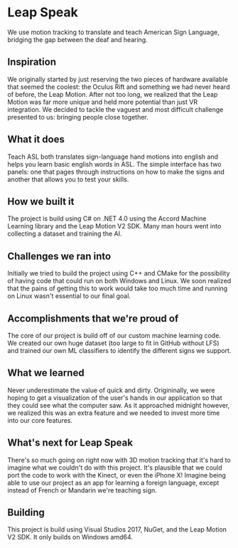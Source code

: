 # Leap Speak
We use motion tracking to translate and teach American Sign Language, bridging the gap between the deaf and hearing.

## Inspiration
We originally started by just reserving the two pieces of hardware available that seemed the coolest: the Oculus Rift and something we had never heard of before, the Leap Motion.  After not too long, we realized that the Leap Motion was far more unique and held more potential than just VR integration.  We decided to tackle the vaguest and most difficult challenge presented to us: bringing people close together.

## What it does
Teach ASL both translates sign-language hand motions into english and helps you learn basic english words in ASL.  The simple interface has two panels: one that pages through instructions on how to make the signs and another that allows you to test your skills.

## How we built it
The project is build using C# on .NET 4.0 using the Accord Machine Learning library and the Leap Motion V2 SDK.  Many man hours went into collecting a dataset and training the AI.

## Challenges we ran into
Initially we tried to build the project using C++ and CMake for the possibility of having code that could run on both Windows and Linux.  We soon realized that the pains of getting this to work would take too much time and running on Linux wasn't essential to our final goal.

## Accomplishments that we're proud of
The core of our project is build off of our custom machine learning code.  We created our own huge dataset (too large to fit in GitHub without LFS) and trained our own ML classifiers to identify the different signs we support.

## What we learned
Never underestimate the value of quick and dirty.  Origininally, we were hoping to get a visualization of the user's hands in our application so that they could see what the computer saw.  As it approached midnight however, we realized this was an extra feature and we needed to invest more time into our core features.

## What's next for Leap Speak
There's so much going on right now with 3D motion tracking that it's hard to imagine what we couldn't do with this project.  It's plausible that we could port the code to work with the Kinect, or even the iPhone X!  Imagine being able to use our project as an app for learning a foreign language, except instead of French or Mandarin we're teaching sign.

## Building

This project is build using Visual Studios 2017, NuGet, and the Leap Motion V2 SDK.  It only builds on Windows amd64.
